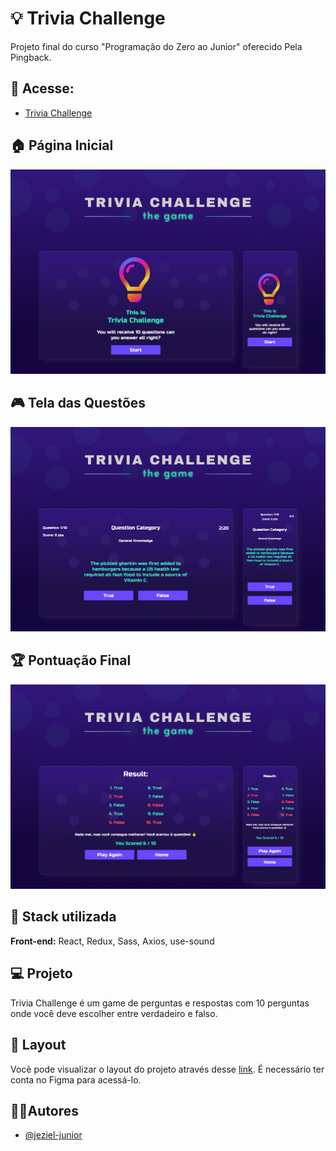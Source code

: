 
# 💡 Trivia Challenge 

Projeto final do curso "Programação do Zero ao Junior" oferecido Pela Pingback.

## 🔗 Acesse:

- [Trivia Challenge](https://trivia-challenge2.netlify.app/)


## 🏠 Página Inicial 

![App Screenshot](https://raw.githubusercontent.com/jeziel-jr/trivia-challenge/master/.github/homePage.jpg)

## 🎮 Tela das Questões 

![App Screenshot](https://raw.githubusercontent.com/jeziel-jr/trivia-challenge/master/.github/questionsScreen.jpg)

## 🏆 Pontuação Final 

![App Screenshot](https://raw.githubusercontent.com/jeziel-jr/trivia-challenge/master/.github/finalScore.jpg)


## 🚀 Stack utilizada

**Front-end:** React, Redux, Sass, Axios, use-sound



## 💻 Projeto

Trivia Challenge é um game de perguntas e respostas com 10 perguntas onde você deve escolher entre verdadeiro e falso.

## 🔖 Layout 

Você pode visualizar o layout do projeto através desse [link](https://www.figma.com/community/file/1124158145014892602). É necessário ter conta no Figma para acessá-lo.

## ✍🏼Autores

- [@jeziel-junior](https://www.github.com/jeziel-jr)
